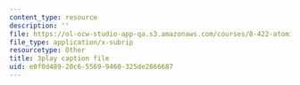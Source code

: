 ```yaml
---
content_type: resource
description: ''
file: https://ol-ocw-studio-app-qa.s3.amazonaws.com/courses/8-422-atomic-and-optical-physics-ii-spring-2013/e0f0d48920c655699460325de2866687_s83SihcFfYo.srt
file_type: application/x-subrip
resourcetype: Other
title: 3play caption file
uid: e0f0d489-20c6-5569-9460-325de2866687
---
```

